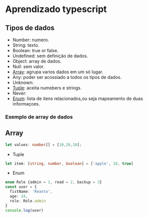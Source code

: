 # Aprendizado typescript

## Tipos de dados

- Number: numero.
- String: texto.
- Boolean: true or false.
- Undefined: sem definição de dados.
- Object: array de dados.
- Null: sem valor.
- [Array](#array): agrupa varios dados em um só lugar.
- Any: poder ser acossiado a todos os tipos de dados.
- Unknown:
- [Tuple](#tuple): aceita numebers e strings.
- Never:
- [Enum](#enum): lista de itens relacionados,ou seja mapeamento de duas informaçoes.

### Exemplo de array de dados

<a id="array"></a>

## Array

```typescript
let values: number[] = [10,20,20];
```

<a id="tuple"></a>

- Tuple

```typescript
let item: [string, number, boolean] = ['apple', 10, true]
```

<a id="enum"></a>

- Enum

```typescript
enum Role {admin = 1, read = 2, backup = 3}
const user = {
  fistName: 'Reanto',
  age: 24,
  role: Role.admin 
}
console.log(user)
```

